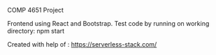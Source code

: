 COMP 4651 Project 

Frontend using React and Bootstrap. 
Test code by running on working directory: npm start

Created with help of : https://serverless-stack.com/
